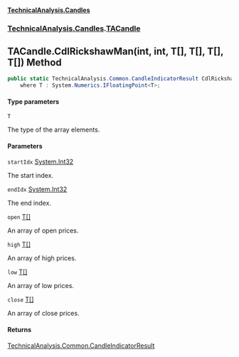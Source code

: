 #### [TechnicalAnalysis.Candles](Atypical.TechnicalAnalysis.Candles.md 'Atypical.TechnicalAnalysis.Candles')
### [TechnicalAnalysis.Candles](Atypical.TechnicalAnalysis.Candles.md#TechnicalAnalysis.Candles 'TechnicalAnalysis.Candles').[TACandle](TACandle.md 'TechnicalAnalysis.Candles.TACandle')

## TACandle.CdlRickshawMan<T>(int, int, T[], T[], T[], T[]) Method

```csharp
public static TechnicalAnalysis.Common.CandleIndicatorResult CdlRickshawMan<T>(int startIdx, int endIdx, T[] open, T[] high, T[] low, T[] close)
    where T : System.Numerics.IFloatingPoint<T>;
```
#### Type parameters

<a name='TechnicalAnalysis.Candles.TACandle.CdlRickshawMan_T_(int,int,T[],T[],T[],T[]).T'></a>

`T`

The type of the array elements.
#### Parameters

<a name='TechnicalAnalysis.Candles.TACandle.CdlRickshawMan_T_(int,int,T[],T[],T[],T[]).startIdx'></a>

`startIdx` [System.Int32](https://docs.microsoft.com/en-us/dotnet/api/System.Int32 'System.Int32')

The start index.

<a name='TechnicalAnalysis.Candles.TACandle.CdlRickshawMan_T_(int,int,T[],T[],T[],T[]).endIdx'></a>

`endIdx` [System.Int32](https://docs.microsoft.com/en-us/dotnet/api/System.Int32 'System.Int32')

The end index.

<a name='TechnicalAnalysis.Candles.TACandle.CdlRickshawMan_T_(int,int,T[],T[],T[],T[]).open'></a>

`open` [T](TACandle.CdlRickshawMan_T_(int,int,T[],T[],T[],T[]).md#TechnicalAnalysis.Candles.TACandle.CdlRickshawMan_T_(int,int,T[],T[],T[],T[]).T 'TechnicalAnalysis.Candles.TACandle.CdlRickshawMan<T>(int, int, T[], T[], T[], T[]).T')[[]](https://docs.microsoft.com/en-us/dotnet/api/System.Array 'System.Array')

An array of open prices.

<a name='TechnicalAnalysis.Candles.TACandle.CdlRickshawMan_T_(int,int,T[],T[],T[],T[]).high'></a>

`high` [T](TACandle.CdlRickshawMan_T_(int,int,T[],T[],T[],T[]).md#TechnicalAnalysis.Candles.TACandle.CdlRickshawMan_T_(int,int,T[],T[],T[],T[]).T 'TechnicalAnalysis.Candles.TACandle.CdlRickshawMan<T>(int, int, T[], T[], T[], T[]).T')[[]](https://docs.microsoft.com/en-us/dotnet/api/System.Array 'System.Array')

An array of high prices.

<a name='TechnicalAnalysis.Candles.TACandle.CdlRickshawMan_T_(int,int,T[],T[],T[],T[]).low'></a>

`low` [T](TACandle.CdlRickshawMan_T_(int,int,T[],T[],T[],T[]).md#TechnicalAnalysis.Candles.TACandle.CdlRickshawMan_T_(int,int,T[],T[],T[],T[]).T 'TechnicalAnalysis.Candles.TACandle.CdlRickshawMan<T>(int, int, T[], T[], T[], T[]).T')[[]](https://docs.microsoft.com/en-us/dotnet/api/System.Array 'System.Array')

An array of low prices.

<a name='TechnicalAnalysis.Candles.TACandle.CdlRickshawMan_T_(int,int,T[],T[],T[],T[]).close'></a>

`close` [T](TACandle.CdlRickshawMan_T_(int,int,T[],T[],T[],T[]).md#TechnicalAnalysis.Candles.TACandle.CdlRickshawMan_T_(int,int,T[],T[],T[],T[]).T 'TechnicalAnalysis.Candles.TACandle.CdlRickshawMan<T>(int, int, T[], T[], T[], T[]).T')[[]](https://docs.microsoft.com/en-us/dotnet/api/System.Array 'System.Array')

An array of close prices.

#### Returns
[TechnicalAnalysis.Common.CandleIndicatorResult](https://docs.microsoft.com/en-us/dotnet/api/TechnicalAnalysis.Common.CandleIndicatorResult 'TechnicalAnalysis.Common.CandleIndicatorResult')